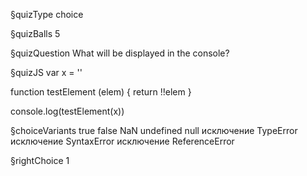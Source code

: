 §quizType
choice

§quizBalls
5

§quizQuestion
What will be displayed in the console?



§quizJS
var x = ''

function testElement (elem) {
  return !!elem
}

console.log(testElement(x))




§choiceVariants
true
false
NaN
undefined
null
исключение TypeError
исключение SyntaxError
исключение ReferenceError


§rightChoice
1

